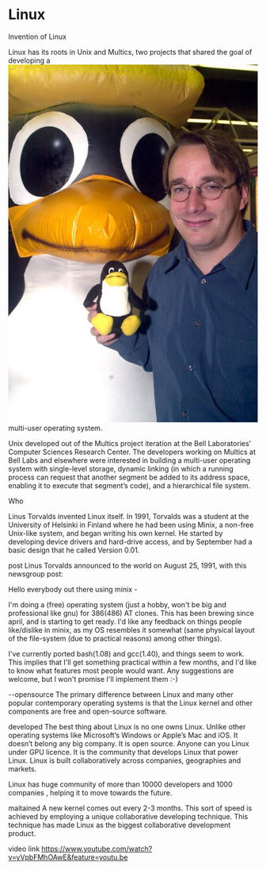 # Linux

Invention of Linux

Linux has its roots in Unix and Multics, two projects that shared the goal of developing a ![Image](/images/linus.jpg) multi-user operating system.

Unix developed out of the Multics project iteration at the Bell Laboratories’ Computer Sciences Research Center. The developers working on Multics at Bell Labs and elsewhere were interested in building a multi-user operating system with single-level storage, dynamic linking (in which a running process can request that another segment be added to its address space, enabling it to execute that segment’s code), and a hierarchical file system.

Who

Linus Torvalds invented Linux itself. In 1991, Torvalds was a student at the University of Helsinki in Finland where he had been using Minix, a non-free Unix-like system, and began writing his own kernel. He started by developing device drivers and hard-drive access, and by September had a basic design that he called Version 0.01.

post
Linus Torvalds announced to the world on August 25, 1991, with this newsgroup post:

Hello everybody out there using minix -

I'm doing a (free) operating system (just a hobby, won't be big and professional like gnu) for 386(486) AT clones. This has been brewing since april, and is starting to get ready. I'd like any feedback on things people like/dislike in minix, as my OS resembles it somewhat (same physical layout of the file-system (due to practical reasons) among other things).

I've currently ported bash(1.08) and gcc(1.40), and things seem to work. This implies that I'll get something practical within a few months, and I'd like to know what features most people would want. Any suggestions are welcome, but I won't promise I'll implement them :-)

--opensource
The primary difference between Linux and many other popular contemporary operating systems is that the Linux kernel and other components are free and open-source software.


developed
The best thing about Linux is no one owns Linux. Unlike other operating systems like Microsoft’s Windows or Apple’s Mac and iOS. It doesn’t belong any big company.
It is open source. Anyone can you Linux under GPU licence. It is the community that develops Linux that power Linux. Linux is built collaboratively across companies, geographies and markets.

Linux has huge community of more than 10000 developers and 1000 companies , helping it to move towards the future.

maitained
A new kernel comes out every 2-3 months. This sort of speed is achieved by employing a unique collaborative developing technique. This technique has made Linux as the biggest collaborative development product.

video link
https://www.youtube.com/watch?v=yVpbFMhOAwE&feature=youtu.be
